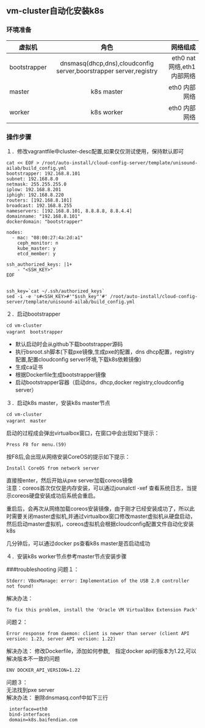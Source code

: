 ## vm-cluster自动化安装k8s
### 环境准备

| 虚拟机        | 角色       　|网络组成　|
| ------------- |:-------------:| ----:|
| bootstrapper  | dnsmasq(dhcp,dns),cloudconfig server,boorstrapper server,registry|eth0 nat网络,eth1内部网络 |
| master        | k8s master      |eth0 内部网络|
| worker        | k8s worker     |eth0 内部网络|
### 操作步骤
１．修改vagrantfile中cluster-desc配置,如果仅仅测试使用，保持默认即可
```
cat << EOF > /root/auto-install/cloud-config-server/template/unisound-ailab/build_config.yml 
bootstrapper: 192.168.8.101
subnet: 192.168.8.0
netmask: 255.255.255.0
iplow: 192.168.8.201
iphigh: 192.168.8.220
routers: [192.168.8.101]
broadcast: 192.168.8.255
nameservers: [192.168.8.101, 8.8.8.8, 8.8.4.4]
domainname: "192.168.8.101"
dockerdomain: "bootstrapper"

nodes:
  - mac: "08:00:27:4a:2d:a1"
    ceph_monitor: n
    kube_master: y
    etcd_member: y

ssh_authorized_keys: |1+
    - "<SSH_KEY>"
EOF


ssh_key=`cat ~/.ssh/authorized_keys` 
sed -i -e 's#<SSH_KEY>#'"$ssh_key"'#' /root/auto-install/cloud-config-server/template/unisound-ailab/build_config.yml

```

２．启动bootstrapper
```
cd vm-cluster
vagrant　bootstrapper
```
* 默认启动时会从github下载bootstrapper源码
* 执行bsroot.sh脚本(下载pxe镜像,生成pxe的配置，dns dhcp配置，registry配置,配置cloudconfig server环境,下载k8s依赖镜像）
* 生成ca证书
* 根据Dockerfile生成bootstrapper镜像
* 启动bootstrapper容器（启动dns，dhcp,docker registry,cloudconfig server）

３．启动k8s master，安装k8s master节点
```
cd vm-cluster
vagrant　master
```
启动的过程成会弹出virtualbox窗口，在窗口中会出现如下提示：
```
Press F8 for menu.(59)
```
按F8后,会出现从网络安装CoreOS的提示如下提示：
```
Install CoreOS from network server
```
直接按enter，然后开始从pxe server加载coreos镜像    
注意：coreos首次仅仅是内存安装，可以通过jounalctl -xef 查看系统日志，当提示coreos硬盘安装成功后系统会重启。

重启后，会再次从网络加载coreos安装镜像，由于刚才已经安装成功了，所以此时需要关闭master虚拟机,并通过virtualbox窗口修改master虚拟机从硬盘启动，然后启动master虚拟机，coreos虚拟机会根据cloudconfig配置文件自动化安装k8s

几分钟后，可以通过docker ps查看k8s master是否启动成功

４．安装k8s worker节点参考master节点安装步骤

###troubleshooting
问题１：
```
Stderr: VBoxManage: error: Implementation of the USB 2.0 controller not found!
```
解决办法：
```
To fix this problem, install the 'Oracle VM VirtualBox Extension Pack'
```
问题２：
```
Error response from daemon: client is newer than server (client API version: 1.23, server API version: 1.22)
```
解决办法：
修改Dockerfile，添加如何参数,　指定docker api的版本为1.22,可以解决版本不一致的问题
```
ENV DOCKER_API_VERSION=1.22
```
问题３：    
无法找到pxe server    
解决办法：
删除dnsmasq.conf中如下三行
```
 interface=eth0
 bind-interfaces
 domain=k8s.baifendian.com

```
